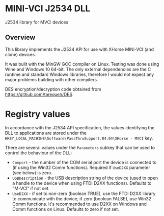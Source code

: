 # MINI-VCI J2534 DLL
J2534 library for MVCI devices
## Overview
This library implements the J2534 API for use with XHorse MINI-VCI (and clone) devices.

It was built with the MinGW GCC compiler on Linux. Testing was done using Wine and Windows 10 64-bit. The only external dependencies are the C runtime and standard Windows libraries, therefore I would not expect any major problems building with other compilers.

DES encryption/decryption code obtained from https://github.com/tarequeh/DES.
# Registry values
In accordance with the J2534 API specification, the values identifying the DLL to applications are stored under the `HKEY_LOCAL_MACHINE\Software\PassThruSupport.04.04\XHorse - MVCI` key.

There are several values under the `Parameters` subkey that can be used to control the behaviour of the DLL:
- `Comport` - the number of the COM serial port the device is connected to (if using the Win32 Comm functions). Required if `UseD2XX` parameter (see below) is zero.
- `USBDescription` - the USB description string of the device (used to open a handle to the device when using FTDI D2XX functions). Defaults to "M-VCI" if not set.
- `UseD2XX` - if set to non-zero (boolean TRUE), use the FTDI D2XX library to communicate with the device; if zero (boolean FALSE), use Win32 Comm functions. It's recommended to use D2XX on Windows and Comm functions on Linux. Defaults to zero if not set.
